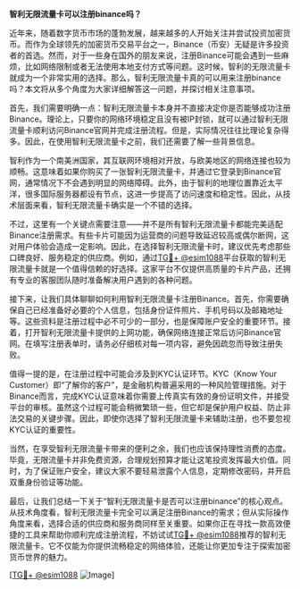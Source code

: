 **智利无限流量卡可以注册binance吗？**

近年来，随着数字货币市场的蓬勃发展，越来越多的人开始关注并尝试投资加密货币。而作为全球领先的加密货币交易平台之一，Binance（币安）无疑是许多投资者的首选。然而，对于一些身在国外的朋友来说，注册Binance可能会遇到一些麻烦，比如网络限制或者无法使用本地支付方式等问题。这时候，智利的无限流量卡就成为一个非常实用的选择。那么，智利无限流量卡真的可以用来注册binance吗？本文将从多个角度为大家详细解答这一问题，并探讨相关注意事项。

首先，我们需要明确一点：智利无限流量卡本身并不直接决定你是否能够成功注册Binance。理论上，只要你的网络环境稳定且没有被IP封锁，就可以通过智利无限流量卡顺利访问Binance官网并完成注册流程。但是，实际情况往往比理论复杂得多。因此，在使用智利无限流量卡之前，我们还需要了解一些背景信息。

智利作为一个南美洲国家，其互联网环境相对开放，与欧美地区的网络连接也较为顺畅。这意味着如果你购买了一张智利无限流量卡，并通过它登录到Binance官网，通常情况下不会遇到明显的网络障碍。此外，由于智利的地理位置靠近太平洋，很多国际服务器都设有节点，这进一步提高了访问速度和稳定性。因此，从技术层面来看，智利无限流量卡确实是一个不错的选择。

不过，这里有一个关键点需要注意——并不是所有智利无限流量卡都能完美适配Binance注册需求。有些卡片可能因为运营商的问题导致延迟较高或偶尔断网，这对用户体验会造成一定影响。因此，在选择智利无限流量卡时，建议优先考虑那些口碑良好、服务稳定的供应商。例如，通过[TG💪+ @esim1088](https://t.me/s/esim1088)平台获取的智利无限流量卡就是一个值得信赖的好选择。这家平台不仅提供高质量的卡片产品，还拥有专业的客服团队随时准备解决用户遇到的各种问题。

接下来，让我们具体聊聊如何利用智利无限流量卡注册Binance。首先，你需要确保自己已经准备好必要的个人信息，包括身份证件照片、手机号码以及邮箱地址等。这些资料是注册过程中必不可少的一部分，也是保障账户安全的重要环节。接着，打开智利无限流量卡提供的上网功能，确保网络连接正常后访问Binance官网。在填写注册表单时，请务必仔细核对每一项内容，避免因疏忽而导致注册失败。

值得一提的是，在注册过程中可能会涉及到KYC认证环节。KYC（Know Your Customer）即“了解你的客户”，是金融机构普遍采用的一种风险管理措施。对于Binance而言，完成KYC认证意味着你需要上传真实有效的身份证明文件，并接受平台的审核。虽然这个过程可能会稍微繁琐一些，但它却是保护用户权益、防止非法交易的关键步骤。因此，即使你选择了智利无限流量卡来辅助注册，也不要忽视KYC认证的重要性。

当然，在享受智利无限流量卡带来的便利之余，我们也应该保持理性消费的态度。毕竟，无限流量卡并非免费资源，合理规划预算才能让这笔投资发挥最大价值。同时，为了保证账户安全，建议大家不要轻易泄露个人信息，定期修改密码，并开启双重身份验证等功能。

最后，让我们总结一下关于“智利无限流量卡是否可以注册binance”的核心观点。从技术角度看，智利无限流量卡完全可以满足注册Binance的需求；但从实际操作角度来看，选择合适的供应商和服务商同样至关重要。如果你正在寻找一款高效便捷的工具来帮助你顺利完成注册流程，不妨试试[TG💪+ @esim1088](https://t.me/s/esim1088)推荐的智利无限流量卡。它不仅能为你提供流畅稳定的网络体验，还能让你更加专注于探索加密货币世界的魅力。

[[TG💪+ @esim1088](https://t.me/s/esim1088) ![Image](https://i.postimg.cc/4NQfJmqS/Snipaste-2025-05-13-00-14-12.png)]